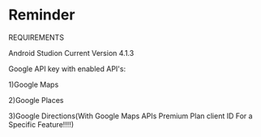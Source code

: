 # Reminder

REQUIREMENTS

Android Studion Current Version 4.1.3

Google API key with enabled API's:

1)Google Maps

2)Google Places

3)Google Directions(With Google Maps APIs Premium Plan client ID For a Specific Feature!!!!)
